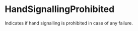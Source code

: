 HandSignallingProhibited
========================

Indicates if hand signalling is prohibited in case of any failure.
